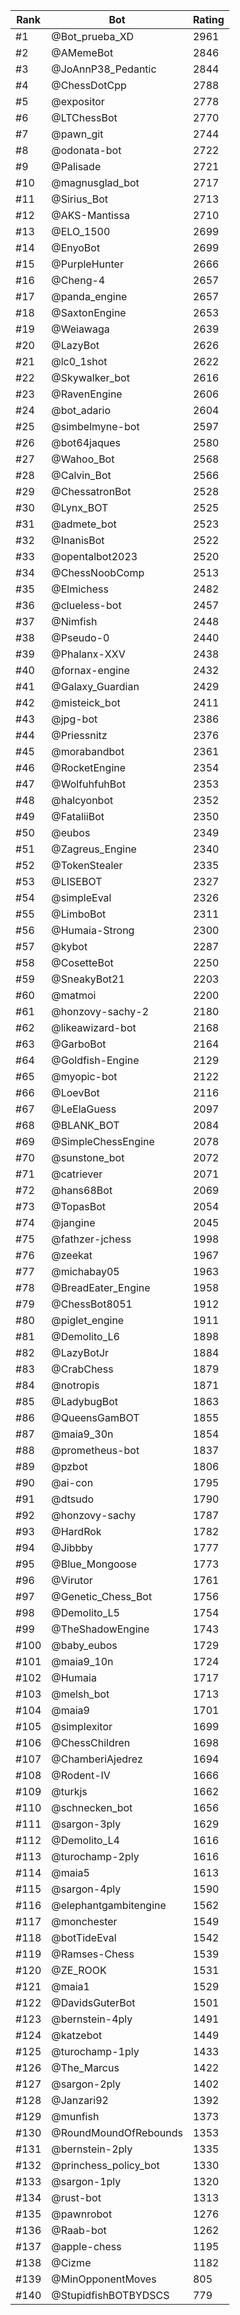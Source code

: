 Rank|Bot|Rating
---|---|---
#1|@Bot_prueba_XD|2961
#2|@AMemeBot|2846
#3|@JoAnnP38_Pedantic|2844
#4|@ChessDotCpp|2788
#5|@expositor|2778
#6|@LTChessBot|2770
#7|@pawn_git|2744
#8|@odonata-bot|2722
#9|@Palisade|2721
#10|@magnusglad_bot|2717
#11|@Sirius_Bot|2713
#12|@AKS-Mantissa|2710
#13|@ELO_1500|2699
#14|@EnyoBot|2699
#15|@PurpleHunter|2666
#16|@Cheng-4|2657
#17|@panda_engine|2657
#18|@SaxtonEngine|2653
#19|@Weiawaga|2639
#20|@LazyBot|2626
#21|@lc0_1shot|2622
#22|@Skywalker_bot|2616
#23|@RavenEngine|2606
#24|@bot_adario|2604
#25|@simbelmyne-bot|2597
#26|@bot64jaques|2580
#27|@Wahoo_Bot|2568
#28|@Calvin_Bot|2566
#29|@ChessatronBot|2528
#30|@Lynx_BOT|2525
#31|@admete_bot|2523
#32|@InanisBot|2522
#33|@opentalbot2023|2520
#34|@ChessNoobComp|2513
#35|@Elmichess|2482
#36|@clueless-bot|2457
#37|@Nimfish|2448
#38|@Pseudo-0|2440
#39|@Phalanx-XXV|2438
#40|@fornax-engine|2432
#41|@Galaxy_Guardian|2429
#42|@misteick_bot|2411
#43|@jpg-bot|2386
#44|@Priessnitz|2376
#45|@morabandbot|2361
#46|@RocketEngine|2354
#47|@WolfuhfuhBot|2353
#48|@halcyonbot|2352
#49|@FataliiBot|2350
#50|@eubos|2349
#51|@Zagreus_Engine|2340
#52|@TokenStealer|2335
#53|@LISEBOT|2327
#54|@simpleEval|2326
#55|@LimboBot|2311
#56|@Humaia-Strong|2300
#57|@kybot|2287
#58|@CosetteBot|2250
#59|@SneakyBot21|2203
#60|@matmoi|2200
#61|@honzovy-sachy-2|2180
#62|@likeawizard-bot|2168
#63|@GarboBot|2164
#64|@Goldfish-Engine|2129
#65|@myopic-bot|2122
#66|@LoevBot|2116
#67|@LeElaGuess|2097
#68|@BLANK_BOT|2084
#69|@SimpleChessEngine|2078
#70|@sunstone_bot|2072
#71|@catriever|2071
#72|@hans68Bot|2069
#73|@TopasBot|2054
#74|@jangine|2045
#75|@fathzer-jchess|1998
#76|@zeekat|1967
#77|@michabay05|1963
#78|@BreadEater_Engine|1958
#79|@ChessBot8051|1912
#80|@piglet_engine|1911
#81|@Demolito_L6|1898
#82|@LazyBotJr|1884
#83|@CrabChess|1879
#84|@notropis|1871
#85|@LadybugBot|1863
#86|@QueensGamBOT|1855
#87|@maia9_30n|1854
#88|@prometheus-bot|1837
#89|@pzbot|1806
#90|@ai-con|1795
#91|@dtsudo|1790
#92|@honzovy-sachy|1787
#93|@HardRok|1782
#94|@Jibbby|1777
#95|@Blue_Mongoose|1773
#96|@Virutor|1761
#97|@Genetic_Chess_Bot|1756
#98|@Demolito_L5|1754
#99|@TheShadowEngine|1743
#100|@baby_eubos|1729
#101|@maia9_10n|1724
#102|@Humaia|1717
#103|@melsh_bot|1713
#104|@maia9|1701
#105|@simplexitor|1699
#106|@ChessChildren|1698
#107|@ChamberiAjedrez|1694
#108|@Rodent-IV|1666
#109|@turkjs|1662
#110|@schnecken_bot|1656
#111|@sargon-3ply|1629
#112|@Demolito_L4|1616
#113|@turochamp-2ply|1616
#114|@maia5|1613
#115|@sargon-4ply|1590
#116|@elephantgambitengine|1562
#117|@monchester|1549
#118|@botTideEval|1542
#119|@Ramses-Chess|1539
#120|@ZE_ROOK|1531
#121|@maia1|1529
#122|@DavidsGuterBot|1501
#123|@bernstein-4ply|1491
#124|@katzebot|1449
#125|@turochamp-1ply|1433
#126|@The_Marcus|1422
#127|@sargon-2ply|1402
#128|@Janzari92|1392
#129|@munfish|1373
#130|@RoundMoundOfRebounds|1353
#131|@bernstein-2ply|1335
#132|@princhess_policy_bot|1330
#133|@sargon-1ply|1320
#134|@rust-bot|1313
#135|@pawnrobot|1276
#136|@Raab-bot|1262
#137|@apple-chess|1195
#138|@Cizme|1182
#139|@MinOpponentMoves|805
#140|@StupidfishBOTBYDSCS|779
